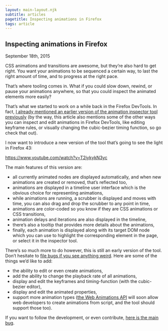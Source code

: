 ```yaml
---
layout: main-layout.njk
subtitle: articles
pagetitle: Inspecting animations in Firefox
tags: article
---
```


## Inspecting animations in Firefox

<time datetime="2015-09-18">September 18th, 2015</time>

CSS animations and transitions are awesome, but they’re also hard to get right.
You want your animations to be sequenced a certain way, to last the right amount of time, and to progress at the right pace.

That’s where tooling comes in. What if you could slow down, rewind, or pause your animations anywhere, so that you could inspect the animated elements more easily?

That’s what we started to work on a while back in the Firefox DevTools.
In fact, [I already mentioned an earlier version of the animation inspector tool previously](2015-02-12-devtools-for-creative-people) (by the way, this article also mentions some of the other ways you can inspect and edit animations in Firefox DevTools, like editing keyframe rules, or visually changing the cubic-bezier timing function, so go check that out).

I now want to introduce a new version of the tool that’s going to see the light in Firefox 43:

https://www.youtube.com/watch?v=T2jykykN3yc

The main features of this version are:

* all currently animated nodes are displayed automatically, and when new animations are created or removed, that’s reflected too,
* animations are displayed in a timeline user interface which is the obvious choice for representing animations,
* while animations are running, a scrubber is displayed and moves with time, you can also drag and drop the scrubber to any point in time,
* animations are color-coded so you know if they are CSS animations or CSS transitions,
* animation delays and iterations are also displayed in the timeline,
* there’s also a tooltip that provides more details about the animations,
* finally, each animation is displayed along with its target DOM node which you can use to highlight the corresponding element in the page, or select it in the inspector tool.

There’s so much more to do however, this is still an early version of the tool. Don’t hesitate to [file bugs if you see anything weird](https://bugzilla.mozilla.org/enter_bug.cgi?product=Firefox&component=Developer%20Tools%3A%20Inspector).
Here are some of the things we’d like to add:

* the ability to edit or even create animations,
* add the ability to change the playback rate of all animations,
* display and edit the keyframes and timing-function (with the cubic-bezier editor),
* display and edit the animated properties,
* support more animation types ([the Web Animations API](https://w3c.github.io/web-animations/) will soon allow web developers to create animations from script, and the tool should support those too).

If you want to follow the development, or even contribute, [here is the main bug](https://bugzilla.mozilla.org/show_bug.cgi?id=985861).